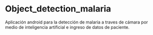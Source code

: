 # Object_detection_malaria
Aplicación android para la detección de malaria a traves de cámara por medio de inteligencia artificial e ingreso de datos de paciente.
